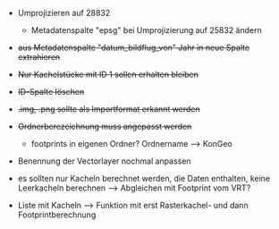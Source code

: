 - Umprojizieren auf 28832
  - Metadatenspalte "epsg" bei Umprojizierung auf 25832 ändern   
- ~~aus Metadatenspalte "datum_bildflug_von" Jahr in neue Spalte extrahieren~~
- ~~Nur Kachelstücke mit ID 1 sollen erhalten bleiben~~
- ~~ID-Spalte löschen~~
- ~~.img, .png sollte als Importformat erkannt werden~~
- ~~Ordnerberezeichnung muss angepasst werden~~
  - footprints in eigenen Ordner? Ordnername --> KonGeo 
- Benennung der Vectorlayer nochmal anpassen

- es sollten nur Kacheln berechnet werden, die Daten enthalten, keine Leerkacheln berechnen --> Abgleichen mit Footprint vom VRT?
- Liste mit Kacheln --> Funktion mit erst Rasterkachel- und dann Footprintberechnung
